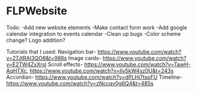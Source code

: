 # FLPWebsite

Todo:
-Add new website elements
-Make contact form work
-Add google calendar integration to events calendar
-Clean up bugs
-Color scheme change? Logo addition?

Tutorials that I used: 
Navigation bar- https://www.youtube.com/watch?v=27JtRAI3QO8&t=988s
Image cards- https://www.youtube.com/watch?v=E2TW4ZxXrsI
Scroll effects- https://www.youtube.com/watch?v=TawH-AqHTXc, https://www.youtube.com/watch?v=llv5kW4sz0U&t=243s
Accordian- https://www.youtube.com/watch?v=dPLHi7tsoFU
Timeline- https://www.youtube.com/watch?v=zNccqv0g6Q4&t=485s